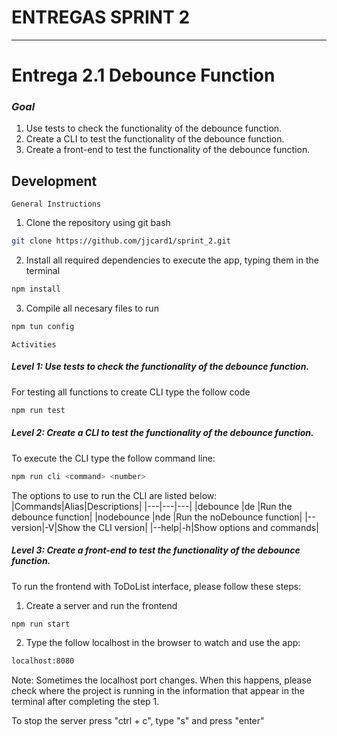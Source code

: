 # ENTREGAS SPRINT 2
---

# Entrega 2.1 Debounce Function

### _Goal_
1. Use tests to check the functionality of the debounce function.
2. Create a CLI to test the functionality of the debounce function.
3. Create a front-end to test the functionality of the debounce function.

## Development
`General Instructions`
1. Clone the repository using git bash
```sh
git clone https://github.com/jjcard1/sprint_2.git
```
2. Install all required dependencies to execute the app, typing them in the terminal
```sh
npm install
```
3. Compile all necesary files to run
```sh
npm tun config
```

`Activities`
##### Level 1: Use tests to check the functionality of the debounce function.
For testing all functions to create CLI type the follow code
```sh
npm run test
```
##### Level 2: Create a CLI to test the functionality of the debounce function.
To execute the CLI type the follow command line:
```sh
npm run cli <command> <number>
```
The options to use to run the CLI are listed below:
|Commands|Alias|Descriptions|
|---|---|---|
|debounce <n>|de <n>|Run the debounce function|
|nodebounce <n>|nde <n>|Run the noDebounce function|
|--version|-V|Show the CLI version|
|--help|-h|Show options and commands|


##### Level 3: Create a front-end to test the functionality of the debounce function.
To run the frontend with ToDoList interface, please follow these steps:
1. Create a server and run the frontend
```sh
npm run start
```
2. Type the follow localhost in the browser to watch and use the app:
```sh
localhost:8080
```

Note: Sometimes the localhost port changes. When this happens, please check where the project is running in the information that appear in the terminal after completing the step 1.

To stop the server press "ctrl + c", type "s" and press "enter"